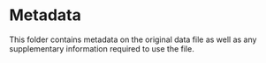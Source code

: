# Metadata

This folder contains metadata on the original data file as well as
any supplementary information required to use the file.